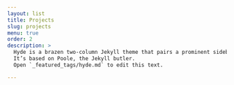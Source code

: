 ```yaml
---
layout: list
title: Projects
slug: projects
menu: true
order: 2
description: >
  Hyde is a brazen two-column Jekyll theme that pairs a prominent sidebar with uncomplicated content.
  It’s based on Poole, the Jekyll butler.
  Open `_featured_tags/hyde.md` to edit this text.

---
```

<!--- add above maybe
accent_color: rgb(38,139,210)
accent_image:
  background: rgb(32,32,32)
  overlay:    false
  -->